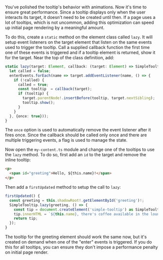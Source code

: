 You've polished the tooltip's behavior with animations. Now it's time to ensure
great performance. Since a tooltip displays only when the user interacts its
target, it doesn't need to be created until then. If a page uses a lot of
tooltips, which is not uncommon, adding this optimization can speed up initial
page rendering by a meaningful amount.

To do this, create a `static` method on the element class called `lazy`. It will
setup event listeners on the target element that listen on the same events
used to trigger the tooltip. Call a supplied callback function
the first time one of these events is triggered and if a tooltip element is
returned, show it for the target. Near the top of the class definition, add:

```ts
static lazy(target: Element, callback: (target: Element) => SimpleTooltip|undefined) {
  let called = false;
  enterEvents.forEach(name => target.addEventListener(name, () => {
    if (!called) {
      called = true;
      const tooltip  = callback(target);
      if (tooltip) {
        target.parentNode!.insertBefore(tooltip, target.nextSibling);
        tooltip.show();
      }
    }
  }, {once: true}));
}
```
<aside class="info">The <code>once</code> option is used to automatically
remove the event listener after it fires once. Since the callback should be
called only once and there are multiple triggering events, a flag is used to
manage the state.</aside>

Now open the `my-content.ts` module and change one of the tooltips to use
the `lazy` method. To do so, first add an `id` to the target and remove the
inline tooltip:

```html
<p>
  <span id="greeting">Hello, ${this.name}!</span>
</p>
```

Then add a `firstUpdated` method to setup the call to `lazy`:

```ts
firstUpdated() {
  const greeting = this.shadowRoot!.getElementById('greeting')!;
  SimpleTooltip.lazy(greeting, () => {
    const tip = document.createElement('simple-tooltip') as SimpleTooltip;
    tip.innerHTML = `${this.name}, there's coffee available in the lounge.`;
    return tip;
  });
}
```

The tooltip for the greeting element should work the same now, but it's created
on demand when one of the "enter" events is triggered. If you do this for
all tooltips, you can ensure they don't impose a performance penalty on
initial page render.
